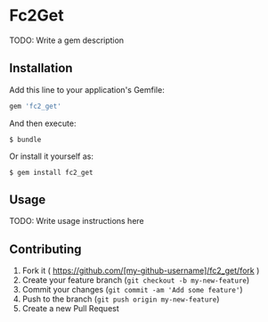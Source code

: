 # Fc2Get

TODO: Write a gem description

## Installation

Add this line to your application's Gemfile:

```ruby
gem 'fc2_get'
```

And then execute:

    $ bundle

Or install it yourself as:

    $ gem install fc2_get

## Usage

TODO: Write usage instructions here

## Contributing

1. Fork it ( https://github.com/[my-github-username]/fc2_get/fork )
2. Create your feature branch (`git checkout -b my-new-feature`)
3. Commit your changes (`git commit -am 'Add some feature'`)
4. Push to the branch (`git push origin my-new-feature`)
5. Create a new Pull Request
